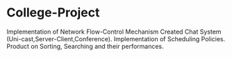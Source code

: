 # College-Project
Implementation of Network Flow-Control Mechanism
Created Chat System (Uni-cast,Server-Client,Conference). 
Implementation of Scheduling Policies.
Product on Sorting, Searching and their performances.
